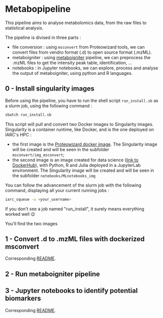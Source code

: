 # Metabopipeline

This pipeline aims to analyse metabolomics data, from the raw files to statistical analysis.

The pipeline is divised in three parts :
- file conversion : using <code>msconvert</code> from Proteowizard tools, we can convert files from vendro format (.d) to open source format (.mzML).
- metaboigniter : using [metaboigniter](https://github.com/nf-core/metaboigniter) pipeline, we can preprocess the .mzML files to get the intensity peak table, identification, ...
- notebooks : in Jupyter notebooks, we can explore, process and analyse the output of metaboigniter, using python and R languages.


## 0 - Install singularity images

Before using the pipeline, you have to run the shell script <code>run_install.sb</code> as a slurm job, using the following command :
```bash
sbatch run_install.sb
```

This script will pull and convert two Docker images to Singularity images. Singularity is a container runtime, like Docker, and is the one deployed on IARC's HPC :
- the first image is the <a href="https://hub.docker.com/r/chambm/pwiz-skyline-i-agree-to-the-vendor-licenses" target="_blank">Proteowizard docker image</a>. The Singularity image will be created and will be seen in the subfolder <code>msconvert/img_msconvert</code>;
- the second image is an image created for data science (<a href="https://hub.docker.com/r/maxvin/data_science_img" target="_blank">link to DockerHub</a>), with Python, R and Julia deployed in a JupyterLab environment. The Singularity image will be created and will be seen in the subfolder <code>notebooks/MLnotebooks_img</code>


You can follow the advancement of the slurm job with the following command, displaying all your current running jobs :
```bash
iarc_squeue -u <your_username>
```

If you don't see a job named "run_install", it surely means everything worked well :wink:

You'll find the two images 

## 1 - Convert .d to .mzML files with dockerized msconvert

Corresponding [README](https://github.com/maxvincent24/metabopipeline/tree/main/msconvert).


## 2 - Run metaboigniter pipeline




## 3 - Jupyter notebooks to identify potential biomarkers

Corresponding [README](https://github.com/maxvincent24/metabopipeline/tree/main/notebooks).




